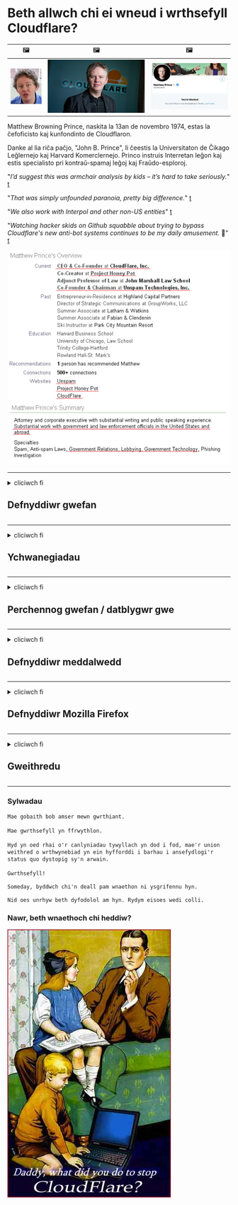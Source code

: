 # Beth allwch chi ei wneud i wrthsefyll Cloudflare?

| 🖼 | 🖼 | 🖼 |
| --- | --- | --- |
| ![](../image/matthew_prince_teen.jpg) | ![](../image/matthew_prince.jpg) | ![](../image/blockedbymatthewprince.jpg) |


Matthew Browning Prince, naskita la 13an de novembro 1974, estas la ĉefoficisto kaj kunfondinto de Cloudflaron.

Danke al lia riĉa paĉjo, "John B. Prince", li ĉeestis la Universitaton de Ĉikago Leĝlernejo kaj Harvard Komerclernejo.
Princo instruis Interretan leĝon kaj estis specialisto pri kontraŭ-spamaj leĝoj kaj Fraŭdo-esploroj.


"*I’d suggest this was armchair analysis by kids – it’s hard to take seriously.*" [t](https://www.theguardian.com/technology/2015/nov/19/cloudflare-accused-by-anonymous-helping-isis)

"*That was simply unfounded paranoia, pretty big difference.*"  [t](https://twitter.com/xxdesmus/status/992757936123359233)

"*We also work with Interpol and other non-US entities*" [t](https://twitter.com/eastdakota/status/1203028504184360960)

"*Watching hacker skids on Github squabble about trying to bypass Cloudflare's new anti-bot systems continues to be my daily amusement.* 🍿" [t](https://twitter.com/eastdakota/status/1273277839102656515)


![](../image/whoismp.jpg)

---


<details>
<summary>cliciwch fi

## Defnyddiwr gwefan
</summary>


- Os yw'r wefan yr ydych yn ei hoffi yn defnyddio Cloudflare, dywedwch wrthynt am beidio â defnyddio Cloudflare.
  - Nid yw swnio ar gyfryngau cymdeithasol fel Facebook, Reddit, Twitter neu Mastodon yn gwneud unrhyw wahaniaeth. [Mae gweithredoedd yn uwch na hashnodau.](https://twitter.com/phyzonloop/status/1274132092490862594)
  - Ceisiwch gysylltu â pherchennog y wefan os ydych chi am wneud eich hun yn ddefnyddiol.

[Meddai Cloudflare](https://github.com/Eloston/ungoogled-chromium/issues/783):
```
Rydym yn argymell eich bod yn estyn allan at y gweinyddwyr am y gwasanaethau neu'r gwefannau penodol yr ydych yn destun pryder â hwy ac yn rhannu eich profiad.
```

[Os na ofynnwch amdani, nid yw perchennog y wefan byth yn gwybod y broblem hon.](../PEOPLE.md)

![](../image/liberapay.jpg)

[Enghraifft lwyddiannus](https://counterpartytalk.org/t/turn-off-cloudflare-on-counterparty-co-plz/164/5).<br>
Mae gennych chi broblem? [Codwch eich llais nawr.](https://github.com/maraoz/maraoz.github.io/issues/1) Enghraifft isod.

```
Rydych chi ddim ond yn helpu sensoriaeth gorfforaethol a gwyliadwriaeth dorfol.
http://crimeflare.eu.org
```

```
Mae eich tudalen we yng ngardd furiog breifat CloudFlare sy'n cam-drin preifatrwydd.
http://crimeflare.eu.org
```

- Cymerwch ychydig o amser i ddarllen polisi preifatrwydd gwefan.
  - os yw'r wefan y tu ôl i Cloudflare neu os yw'r wefan yn defnyddio gwasanaethau sy'n gysylltiedig â Cloudflare.

Rhaid iddo egluro beth yw'r "Cloudflare", a gofyn am ganiatâd i rannu'ch data â Cloudflare. Bydd methu â gwneud hynny yn arwain at dorri ymddiriedaeth a dylid osgoi'r wefan dan sylw.

[Mae enghraifft polisi preifatrwydd derbyniol yma](https://archive.is/bDlTz) ("Subprocessors" > "Entity Name")

```
Rwyf wedi darllen eich polisi preifatrwydd ac ni allaf ddod o hyd i'r gair Cloudflare.
Rwy'n gwrthod rhannu data gyda chi os byddwch chi'n parhau i fwydo fy data i Cloudflare.
http://crimeflare.eu.org
```

Dyma enghraifft o bolisi preifatrwydd nad oes ganddo'r gair Cloudflare.
[Liberland Jobs](https://archive.is/daKIr) [privacy policy](https://docsend.com/view/feiwyte):

![](../image/cfwontobey.jpg)

Mae gan Cloudflare eu polisi preifatrwydd eu hunain.
[Mae Cloudflare wrth ei fodd â phobl yn doxxing.](https://www.reddit.com/r/GamerGhazi/comments/2s64fe/be_wary_reporting_to_cloudflare/)

Dyma enghraifft dda ar gyfer ffurflen lofnodi'r wefan.
AFAIK, gwefan sero gwnewch hyn. A wnewch chi ymddiried ynddynt?

```
Trwy glicio “Cofrestrwch ar gyfer XYZ”, rydych chi'n cytuno i'n telerau gwasanaeth a'n datganiad preifatrwydd.
Rydych hefyd yn cytuno i rannu'ch data â Cloudflare a hefyd yn cytuno i ddatganiad preifatrwydd cloudflare.
Os yw Cloudflare yn gollwng eich gwybodaeth neu na fydd yn gadael ichi gysylltu â'n gweinyddwyr, nid ein bai ni yw hynny. [*]

[ Cofrestru ] [ dwi'n anghytuno ]
```
[*] [PEOPLE.md](../PEOPLE.md)


- Ceisiwch beidio â defnyddio eu gwasanaeth. Cofiwch fod Cloudflare yn eich gwylio.
  - ["I'm in your TLS, sniffin' your passworz"](../image/iminurtls.jpg)

- Chwilio am wefan arall. Mae yna ddewisiadau amgen a chyfleoedd ar y rhyngrwyd!

- Argyhoeddwch eich ffrindiau i ddefnyddio Tor yn ddyddiol.
  - Dylai anhysbysrwydd fod yn safon y rhyngrwyd agored!
  - [Sylwch nad yw prosiect Tor yn hoffi'r prosiect hwn.](../HISTORY.md)

</details>

------

<details>
<summary>cliciwch fi

## Ychwanegiadau
</summary>

- Os yw'ch porwr yn Firefox, Porwr Tor, neu Cromiwm Ungoogled, defnyddiwch un o'r ychwanegion hyn isod.
  - Os ydych chi am ychwanegu ychwanegyn newydd arall, gofynnwch amdano yn gyntaf.


| Enw | Datblygwr | Cefnogaeth | Yn gallu Blocio | Yn gallu Hysbysu | Chrome |
| -------- | -------- | -------- | -------- | -------- | -------- |
| [Bloku Cloudflaron MITM-Atakon](../subfiles/about.bcma.md) | #Addon | [ ? ](http://crimeflare.eu.org/) | **Ydw**     | **Ydw**     |  **Ydw** |
| [Ĉu ligoj estas vundeblaj al MITM-atako?](../subfiles/about.ismm.md) | #Addon | [ ? ](http://crimeflare.eu.org/) | Na     | **Ydw**     |  **Ydw** |
| [Ĉu ĉi tiuj ligoj blokos Tor-uzanton?](../subfiles/about.isat.md) | #Addon | [ ? ](http://crimeflare.eu.org/) | Na     | **Ydw**     |  **Ydw** |
| [Block Cloudflare MITM Attack](https://trac.torproject.org/projects/tor/attachment/ticket/24351/block_cloudflare_mitm_attack-1.0.14.1-an%2Bfx.xpi)<br>[**DELETED BY TOR PROJECT**](../HISTORY.md) | nullius | [ ? ](../tool/block_cloudflare_mitm_fx), [Link](http://crimeflare.eu.org/) | **Ydw**     | **Ydw**     |  Na |
| [TPRB](http://34ahehcli3epmhbu2wbl6kw6zdfl74iyc4vg3ja4xwhhst332z3knkyd.onion/) | Sw | [ ? ](http://34ahehcli3epmhbu2wbl6kw6zdfl74iyc4vg3ja4xwhhst332z3knkyd.onion/) | **Ydw**     | **Ydw**     |  Na |
| [Detect Cloudflare](https://addons.mozilla.org/en-US/firefox/addon/detect-cloudflare/) | Frank Otto | [ ? ](https://github.com/traktofon/cf-detect) | Na     | **Ydw**     |  Na |
| [True Sight](https://addons.mozilla.org/en-US/firefox/addon/detect-cloudflare-plus/) | claustromaniac | [ ? ](https://github.com/claustromaniac/detect-cloudflare-plus) | Na     | **Ydw**     |  Na |
| [Which Cloudflare datacenter am I visiting?](https://addons.mozilla.org/en-US/firefox/addon/cf-pop/) | 依云 | [ ? ](https://github.com/lilydjwg/cf-pop) | Na     | **Ydw**     |  Na |


- Gall "Decentraleyes" atal cysylltiad â "CDNJS (Cloudflare)".
  - Mae'n atal llawer o geisiadau rhag cyrraedd rhwydweithiau, ac yn gwasanaethu ffeiliau lleol i gadw gwefannau rhag torri.
  - Atebodd y datblygwr: "[very concerning indeed](https://github.com/Synzvato/decentraleyes/issues/236#issuecomment-352049501)", "[widespread usage severely centralizes the web](https://github.com/Synzvato/decentraleyes/issues/251#issuecomment-366752049)"

- [Gallwch hefyd dynnu neu ddiffyg ymddiriedaeth Cloudflare o'ch Awdurdod Tystysgrif (CA).](https://www.ssl.com/how-to/remove-root-certificate-firefox/)

</details>

------

<details>
<summary>cliciwch fi

## Perchennog gwefan / datblygwr gwe
</summary>


![](../image/word_cloudflarefree.jpg)

- Peidiwch â defnyddio datrysiad Cloudflare, Cyfnod.
  - Gallwch chi wneud yn well na hynny, iawn? [Dyma sut i gael gwared ar danysgrifiadau, cynlluniau, parthau neu gyfrifon Cloudflare.](https://support.cloudflare.com/hc/en-us/articles/200167776-Removing-subscriptions-plans-domains-or-accounts)

| 🖼 | 🖼 |
| --- | --- |
| ![](../image/htmlalertcloudflare.jpg) | ![](../image/htmlalertcloudflare2.jpg) |

- Am gael mwy o gwsmeriaid? Rydych chi'n gwybod beth i'w wneud. Mae awgrym "uwchben y llinell".
  - [Helo, fe ysgrifennoch chi "Rydyn ni'n cymryd eich preifatrwydd o ddifrif" ond cefais "Gwall 403 Dirprwy Dirprwy Dienw Heb ei Ganiatáu".](https://it.slashdot.org/story/19/02/19/0033255/stop-saying-we-take-your-privacy-and-security-seriously) Pam ydych chi'n blocio Tor Neu VPN? A pham ydych chi'n blocio e-byst dros dro?

![](../image/anonexist.jpg)

- Bydd defnyddio Cloudflare yn cynyddu'r siawns o drechu. Ni all ymwelwyr gael mynediad i'ch gwefan os yw'ch gweinydd i lawr neu os yw Cloudflare i lawr.
  - [Oeddech chi wir yn meddwl na aeth Cloudflare byth i lawr?](https://www.ibtimes.com/cloudflare-down-not-working-sites-producing-504-gateway-timeout-errors-2618008) [Another](https://twitter.com/Jedduff/status/1097875615997399040) [sample](https://twitter.com/search?f=tweets&vertical=default&q=Cloudflare%20is%20having%20problems). [Need more](../PEOPLE.md)?

![](../image/cloudflareinternalerror.jpg)

- Bydd defnyddio Cloudflare i ddirprwyo'ch "gwasanaeth API", "gweinydd diweddaru meddalwedd" neu "RSS feed" yn niweidio'ch cwsmer. Fe wnaeth cwsmer eich galw a dweud "Ni allaf ddefnyddio'ch API mwyach", ac nid oes gennych unrhyw syniad beth sy'n digwydd. Gall Cloudflare rwystro'ch cwsmer yn dawel. Ydych chi'n meddwl ei fod yn iawn?
  - Mae yna lawer o wasanaeth ar-lein cleient darllenydd RSS a darllenydd RSS. Pam ydych chi'n cyhoeddi porthiant RSS os nad ydych chi'n caniatáu i bobl danysgrifio?

![](../image/rssfeedovercf.jpg)

- Oes angen tystysgrif HTTPS arnoch chi? Defnyddiwch "Dewch i Amgryptio" neu dim ond ei brynu gan gwmni CA.

- Oes angen gweinydd DNS arnoch chi? Methu sefydlu'ch gweinydd eich hun? Beth amdanyn nhw: [Hurricane Electric Free DNS](https://dns.he.net/), [Dyn.com](https://dyn.com/dns/), [1984 Hosting](https://www.1984hosting.com/), [Afraid.Org (Gweinyddiaeth dileu eich cyfrif os ydych chi'n defnyddio TOR)](https://freedns.afraid.org/)

- Chwilio am wasanaeth cynnal? Am ddim yn unig? Beth amdanyn nhw: [Onion Service](http://vww6ybal4bd7szmgncyruucpgfkqahzddi37ktceo3ah7ngmcopnpyyd.onion/en/security/network-security/tor/onionservices-best-practices), [Free Web Hosting Area](https://freewha.com/), [Autistici/Inventati Web Site Hosting](https://www.autinv5q6en4gpf4.onion/services/website), [Github Pages](https://pages.github.com/), [Surge](https://surge.sh/)
  - [Dewisiadau amgen i Cloudflare](../subfiles/cloudflare-alternatives.md)

- Ydych chi'n defnyddio "cloudflare-ipfs.com"? [Ydych chi'n gwybod bod Cloudflare IPFS yn ddrwg?](../PEOPLE.md)

- Gosod Mur Tân Cymhwysiad Gwe fel OWASP a Fail2Ban ar eich gweinydd a'i ffurfweddu'n iawn.
  - Nid datrysiad yw Blocio Tor. Peidiwch â chosbi pawb dim ond am ddefnyddwyr bach gwael.

- Ailgyfeirio neu rwystro defnyddwyr "Cloudflare Warp" rhag cyrchu'ch gwefan. A rhowch reswm os gallwch chi.

> Rhestr IP: "[Ystodau IP cyfredol Cloudflare](cloudflare_inc/)"

> A: Dim ond eu blocio

```
server {
...
deny 173.245.48.0/20;
deny 103.21.244.0/22;
deny 103.22.200.0/22;
deny 103.31.4.0/22;
deny 141.101.64.0/18;
deny 108.162.192.0/18;
deny 190.93.240.0/20;
deny 188.114.96.0/20;
deny 197.234.240.0/22;
deny 198.41.128.0/17;
deny 162.158.0.0/15;
deny 104.16.0.0/12;
deny 172.64.0.0/13;
deny 131.0.72.0/22;
deny 2400:cb00::/32;
deny 2606:4700::/32;
deny 2803:f800::/32;
deny 2405:b500::/32;
deny 2405:8100::/32;
deny 2a06:98c0::/29;
deny 2c0f:f248::/32;
...
}
```

> B: Ailgyfeirio i'r dudalen rybuddio

```
http {
...
geo $iscf {
default 0;
173.245.48.0/20 1;
103.21.244.0/22 1;
103.22.200.0/22 1;
103.31.4.0/22 1;
141.101.64.0/18 1;
108.162.192.0/18 1;
190.93.240.0/20 1;
188.114.96.0/20 1;
197.234.240.0/22 1;
198.41.128.0/17 1;
162.158.0.0/15 1;
104.16.0.0/12 1;
172.64.0.0/13 1;
131.0.72.0/22 1;
2400:cb00::/32 1;
2606:4700::/32 1;
2803:f800::/32 1;
2405:b500::/32 1;
2405:8100::/32 1;
2a06:98c0::/29 1;
2c0f:f248::/32 1;
}
...
}

server {
...
if ($iscf) {rewrite ^ https://example.com/cfwsorry.php;}
...
}

<?php
header('HTTP/1.1 406 Not Acceptable');
echo <<<CLOUDFLARED
Thank you for visiting ourwebsite.com!<br />
We are sorry, but we can't serve you because your connection is being intercepted by Cloudflare.<br />
Please read http://crimeflare.eu.org for more information.<br />
CLOUDFLARED;
die();
```

- Sefydlu Gwasanaeth Tor Onion neu I2P yn mynnu os ydych chi'n credu mewn rhyddid ac yn croesawu defnyddwyr anhysbys.

- Gofynnwch am gyngor gan weithredwyr gwefannau deuol eraill Clearnet / Tor a gwnewch ffrindiau anhysbys!

</details>

------

<details>
<summary>cliciwch fi

## Defnyddiwr meddalwedd
</summary>


- Mae Discord yn defnyddio CloudFlare. Dewisiadau amgen? Rydym yn argymell [**Briar** (Android)](https://f-droid.org/en/packages/org.briarproject.briar.android/), [Ricochet (PC)](https://ricochet.im/), [Tox + Tor (Android/PC)](https://tox.chat/download.html)
  - Mae Briar yn cynnwys ellyll Tor felly does dim rhaid i chi osod Orbot.
  - Fe wnaeth datblygwyr Qwtch, Open Privacy, ddileu prosiect stop_cloudflare o’u gwasanaeth git heb rybudd.

- Os ydych chi'n defnyddio Debian GNU / Linux, neu unrhyw ddeilliad, tanysgrifiwch: [bug #831835](https://bugs.debian.org/cgi-bin/bugreport.cgi?bug=831835). Ac os gallwch chi, helpwch i wirio'r clwt, a helpwch y cynhaliwr i ddod i'r casgliad cywir ynghylch a ddylid ei dderbyn.

- Argymell y porwyr hyn bob amser.

| Enw | Datblygwr | Cefnogaeth | Sylw |
| -------- | -------- | -------- | -------- |
| [Ungoogled-Chromium](https://ungoogled-software.github.io/ungoogled-chromium-binaries/) | Eloston | [ ? ](https://github.com/Eloston/ungoogled-chromium) | PC (Win, Mac, Linux)  _!Tor_ |
| [Bromite](https://www.bromite.org/fdroid) | Bromite | [ ? ](https://github.com/bromite/bromite/issues) | Android  _!Tor_ |
| [Tor Browser](https://www.torproject.org/download/) | Tor Project | [ ? ](https://support.torproject.org/) | PC (Win, Mac, Linux)  _Tor_|
| [Tor Browser Android](https://www.torproject.org/download/) | Tor Project | [ ? ](https://support.torproject.org/) | Android  _Tor_|
| [Onion Browser](https://itunes.apple.com/us/app/onion-browser/id519296448?mt=8) | Mike Tigas | [ ? ](https://github.com/OnionBrowser/OnionBrowser/issues) | Apple iOS  _Tor_|
| [GNU/Icecat](https://www.gnu.org/software/gnuzilla/) | GNU | [ ? ](https://www.gnu.org/software/gnuzilla/) | PC (Linux) |
| [IceCatMobile](https://f-droid.org/en/packages/org.gnu.icecat/) | GNU | [ ? ](https://lists.gnu.org/mailman/listinfo/bug-gnuzilla) | Android |
| [Iridium Browser](https://iridiumbrowser.de/about/) | Iridium | [ ? ](https://github.com/iridium-browser/iridium-browser/) | PC (Win, Mac, Linux, OpenBSD) |


Mae preifatrwydd meddalwedd arall yn amherffaith. Nid yw hyn yn golygu bod porwr Tor yn "berffaith".
Nid oes 100% diogel na 100% preifat ar y rhyngrwyd a thechnoleg.

- Ddim eisiau defnyddio Tor? Gallwch ddefnyddio unrhyw borwr gyda daemon Tor.
  - [Sylwch nad yw prosiect Tor yn hoffi hyn.](https://support.torproject.org/tbb/tbb-9/) Defnyddiwch Tor Browser os ydych chi'n gallu gwneud hynny.
- [Sut i ddefnyddio Cromiwm gyda Tor](../subfiles/chromium_tor.md)


Gadewch i ni siarad am breifatrwydd meddalwedd arall.

- [Os oes gwir angen i chi ddefnyddio Firefox, dewiswch "Firefox ESR".](https://www.mozilla.org/en-US/firefox/organizations/)
  - [Firefox - Gwarchodwr Ysbïwedd](https://spyware.neocities.org/articles/firefox.html)
  - [Mae Firefox yn gwrthod lleferydd am ddim, yn gwahardd lleferydd am ddim](https://web.archive.org/web/20200423010026/https://reclaimthenet.org/firefox-rejects-free-speech-bans-free-speech-commenting-plugin-dissenter-from-its-extensions-gallery/)
  - ["100+ downvotes. Mae'n ymddangos fel gofyn i gwmni meddalwedd gadw at ... mae meddalwedd yn ormod y dyddiau hyn."](https://old.reddit.com/r/firefox/comments/gutdiw/weve_got_work_to_do_the_mozilla_blog/fslbbb6/)
  - [Uh, pam mae Firefox yn dangos dolenni noddedig i mi yn fy bar URL?](https://www.reddit.com/r/firefox/comments/jybx2w/uh_why_is_firefox_showing_me_sponsored_links_in/)
  - [Mozilla - Diafol yn ymgnawdoledig](https://digdeeper.neocities.org/ghost/mozilla.html)

- [Cofiwch, mae Mozilla yn defnyddio gwasanaeth Cloudflare.](https://www.robtex.com/dns-lookup/www.mozilla.org) [Maent hefyd yn defnyddio gwasanaeth DNS Cloudflare ar eu cynnyrch.](https://www.theregister.co.uk/2018/03/21/mozilla_testing_dns_encryption/)

- [Gwrthododd Mozilla y tocyn hwn yn swyddogol.](https://bugzilla.mozilla.org/show_bug.cgi?id=1426618)

- [Mae Firefox Focus yn jôc.](https://github.com/mozilla-mobile/focus-android/issues/1743) [Fe wnaethant addo diffodd telemetreg ond fe wnaethant ei newid.](https://github.com/mozilla-mobile/focus-android/issues/4210)

- [Mae datblygwr PaleMoon / Basilisk wrth ei fodd â Cloudflare.](https://github.com/mozilla-mobile/focus-android/issues/1743#issuecomment-345993097)
  - [Fe wnaeth Gweinydd Archif Pale Moon hacio a lledaenu meddalwedd maleisus am 18 mis](https://www.reddit.com/r/privacytoolsIO/comments/cc808y/pale_moons_archive_server_hacked_and_spread/)
  - Mae hefyd yn casáu defnyddwyr Tor - "[Gadewch iddo fod yn elyniaethus tuag at Tor. Rwy'n credu y dylai'r rhan fwyaf o safleoedd fod yn elyniaethus tuag at Tor o ystyried ei ffactor cam-drin hynod uchel.](https://github.com/yacy/yacy_search_server/issues/314#issuecomment-565932097)"

- [Mae gan Waterfox broblem ddifrifol "ffonau adref"](https://spyware.neocities.org/articles/waterfox.html)

- [Mae Google Chrome yn ysbïwedd.](https://www.gnu.org/proprietary/malware-google.en.html)
  - [Mae Google yn proffilio'ch gweithgaredd.](https://spyware.neocities.org/articles/chrome.html)

- [Mae SRWare Iron yn gwneud gormod o ffôn cysylltiad cartref.](https://spyware.neocities.org/articles/iron.html) Mae hefyd yn cysylltu â pharthau google.

- [Olrheinydd gwynion Porwr Dewr Facebook / Twitter.](https://www.bleepingcomputer.com/news/security/facebook-twitter-trackers-whitelisted-by-brave-browser/)
  - [Dyma ragor o faterion.](https://spyware.neocities.org/articles/brave.html)
  - [ID cyswllt binance](https://twitter.com/cryptonator1337/status/1269594587716374528)

- [Mae Microsoft Edge yn gadael i Facebook redeg cod Flash y tu ôl i gefnau defnyddwyr.](https://www.zdnet.com/article/microsoft-edge-lets-facebook-run-flash-code-behind-users-backs/)

- [Nid yw Vivaldi yn parchu eich preifatrwydd.](https://spyware.neocities.org/articles/vivaldi.html)

- [Lefel ysbïwedd Opera: Eithriadol o Uchel](https://spyware.neocities.org/articles/opera.html)

- Apple iOS: [Ni ddylech fod yn defnyddio iOS o gwbl, yn bennaf oherwydd ei fod yn ddrwgwedd.](https://www.gnu.org/proprietary/malware-apple.html)

Felly rydym yn argymell uchod y tabl yn unig. Dim byd arall.

</details>

------

<details>
<summary>cliciwch fi

## Defnyddiwr Mozilla Firefox
</summary>


- Bydd "Firefox Nightly" yn anfon gwybodaeth ar lefel dadfygio i weinyddion Mozilla heb ddull optio allan.
  - [Mae gweinyddwyr Mozilla yn syfrdanu Cloudflare](https://www.digwebinterface.com/?hostnames=www.mozilla.org%0D%0Amozilla.cloudflare-dns.com&type=&ns=resolver&useresolver=8.8.4.4&nameservers=)

- Mae'n bosibl gwahardd Firefox i gysylltu â gweinyddwyr Mozilla.
  - [Canllaw templedi polisi Mozilla](https://github.com/mozilla/policy-templates/blob/master/README.md)
  - Cadwch mewn cof y gallai'r tric hwn roi'r gorau i weithio mewn fersiwn ddiweddarach oherwydd bod Mozilla yn hoffi gwyno eu hunain.
  - Defnyddiwch wal dân a hidlydd DNS i'w blocio'n llwyr.

"`/distribution/policies.json`"

>     "WebsiteFilter": {
> 		"Block": [
> 		"*://*.mozilla.com/*",
> 		"*://*.mozilla.net/*",
> 		"*://*.mozilla.org/*",
> 		"*://webcompat.com/*",
> 		"*://*.firefox.com/*",
> 		"*://*.thunderbird.net/*",
> 		"*://*.cloudflare.com/*"
> 		]
>     },


- ~~Riportiwch nam ar draciwr mozilla, gan ddweud wrthyn nhw am beidio â defnyddio Cloudflare.~~ Cafwyd adroddiad nam ar bugzilla. Postiwyd eu pryder i lawer o bobl, fodd bynnag, cuddiwyd y nam gan y weinyddiaeth yn 2018.

- Gallwch chi analluogi DoH yn Firefox.
  - [Newid darparwr DNS rhagosodedig firefox](../subfiles/change-firefox-dns.md)

![](../image/firefoxdns.jpg)

- [Os hoffech chi ddefnyddio DNS nad yw'n ISP, ystyriwch ddefnyddio gwasanaeth DNS Haen 2 OpenNIC neu unrhyw un o wasanaethau DNS nad ydynt yn Cloudflare.](https://wiki.opennic.org/start)
![](../image/opennic.jpg)
  - Blociwch Cloudflare gyda DNS. [Crimeflare DNS](https://dns.crimeflare.eu.org/)

- Gallwch ddefnyddio Tor fel ail-gloi DNS. [Os nad ydych chi'n arbenigwr Tor, gofynnwch gwestiwn yma.](https://tor.stackexchange.com/)

> **Sut?**
> 1. Dadlwythwch Tor a'i osod ar eich cyfrifiadur.
> 2. Ychwanegwch y llinell hon at ffeil "torrc".
> DNSPort 127.0.0.1:53
> 3. Ailgychwyn Tor.
> 4. Gosodwch weinydd DNS eich cyfrifiadur i "127.0.0.1".

</details>

------

<details>
<summary>cliciwch fi

## Gweithredu
</summary>


- Dywedwch wrth eraill o'ch cwmpas am beryglon Cloudflare.

- [Helpwch i wella'r ystorfa hon.](http://crimeflare.eu.org)
  - Y rhestrau, y dadleuon yn ei erbyn a'r manylion.

- [Dogfennu a gwneud yn gyhoeddus iawn lle mae pethau'n mynd o chwith gyda Cloudflare (a chwmnïau tebyg), gan sicrhau eich bod yn sôn am yr ystorfa hon pan fyddwch chi'n gwneud hynny](http://crimeflare.eu.org) :)

- Gofynnwch i fwy o bobl ddefnyddio Tor yn ddiofyn fel y gallant brofi'r we o safbwynt gwahanol rannau o'r byd.

- Dechreuwch grwpiau, yn y cyfryngau cymdeithasol a gofod cig, sy'n ymroddedig i ryddhau'r byd o Cloudflare.

- Lle bo hynny'n briodol, cysylltwch â'r grwpiau hyn ar yr ystorfa hon - gall hwn fod yn lle i gydlynu gweithio gyda'n gilydd fel grwpiau.

- [Dechreuwch gwt a all ddarparu dewis amgen anghorfforaethol ystyrlon i Cloudflare.](../subfiles/cloudflare-alternatives.md)

- Gadewch inni wybod am unrhyw ddewisiadau amgen i helpu o leiaf i ddarparu amddiffyniad haenog lluosog yn erbyn Cloudflare.

- Os ydych chi'n gwsmer Cloudflare, gosodwch eich gosodiadau preifatrwydd, ac aros iddyn nhw eu torri.
  - [Yna dewch â nhw o dan daliadau torri gwrth-sbam / preifatrwydd.](https://twitter.com/thexpaw/status/1108424723233419264)

- Os ydych chi yn Unol Daleithiau America a bod y wefan dan sylw yn fanc neu'n gyfrifydd, ceisiwch ddod â phwysau cyfreithiol o dan y Ddeddf Gramm-Leach-Bliley, neu'r Ddeddf Americanwyr â Deuoliaeth ac adrodd yn ôl i ni pa mor bell rydych chi'n ei gael .

- Os yw'r wefan yn safle llywodraeth, ceisiwch ddod â phwysau cyfreithiol o dan y Diwygiad 1af o Gyfansoddiad yr UD.

- Os ydych chi'n ddinesydd yr UE, cysylltwch â'r wefan i anfon eich gwybodaeth bersonol o dan y Rheoliad Diogelu Data Cyffredinol. Os ydyn nhw'n gwrthod rhoi eich gwybodaeth i chi, mae hynny'n groes i'r gyfraith.

- Ar gyfer cwmnïau sy'n honni eu bod yn cynnig gwasanaeth ar eu gwefan, ceisiwch eu riportio fel "hysbysebu ffug" i sefydliadau amddiffyn defnyddwyr a BBB. Mae gwefannau Cloudflare yn cael eu gwasanaethu gan weinyddion Cloudflare.

- [Mae'r ITU yn awgrymu yng nghyd-destun yr UD bod Cloudflare yn dechrau mynd yn ddigon mawr y gallai cyfraith gwrthglymblaid gael ei dwyn arnynt.](https://www.itu.int/en/ITU-T/Workshops-and-Seminars/20181218/Documents/Geoff_Huston_Presentation.pdf)

- Mae'n bosibl y gallai fersiwn 4 GNU GPL gynnwys darpariaeth yn erbyn storio cod ffynhonnell y tu ôl i wasanaeth o'r fath, gan ei gwneud yn ofynnol i bob rhaglen GPLv4 a rhaglenni diweddarach fod y cod ffynhonnell o leiaf yn hygyrch trwy gyfrwng nad yw'n gwahaniaethu yn erbyn defnyddwyr Tor.

</details>

------

### Sylwadau

```
Mae gobaith bob amser mewn gwrthiant.

Mae gwrthsefyll yn ffrwythlon.

Hyd yn oed rhai o'r canlyniadau tywyllach yn dod i fod, mae'r union weithred o wrthwynebiad yn ein hyfforddi i barhau i ansefydlogi'r status quo dystopig sy'n arwain.

Gwrthsefyll!
```

```
Someday, byddwch chi'n deall pam wnaethon ni ysgrifennu hyn.
```

```
Nid oes unrhyw beth dyfodolol am hyn. Rydym eisoes wedi colli.
```

### Nawr, beth wnaethoch chi heddiw?


![](../image/stopcf.jpg)
